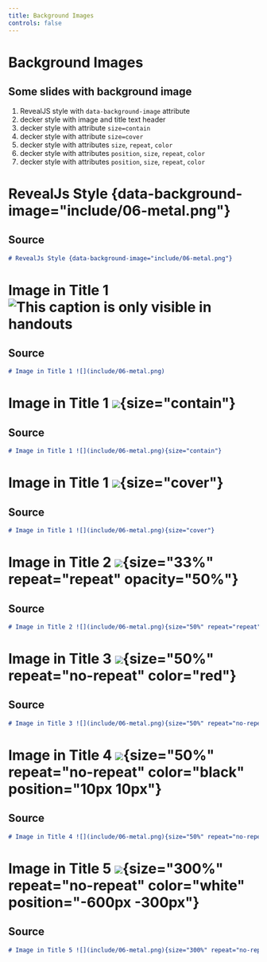 ```yaml
---
title: Background Images
controls: false
---
```


# Background Images

## Some slides with background image

1.  RevealJS style with `data-background-image` attribute
2.  decker style with image and title text header
3.  decker style with attribute `size=contain`
4.  decker style with attribute `size=cover`
5.  decker style with attributes `size`, `repeat`, `color`
6.  decker style with attributes `position`, `size`, `repeat`, `color`
7.  decker style with attributes `position`, `size`, `repeat`, `color`

# RevealJs Style {data-background-image="include/06-metal.png"}

## Source

```markdown
# RevealJs Style {data-background-image="include/06-metal.png"}
```

# Image in Title 1 ![This caption is only visible in handouts](include/06-metal.png)

## Source

```markdown
# Image in Title 1 ![](include/06-metal.png)
```

# Image in Title 1 ![](include/06-metal.png){size="contain"}

## Source

```markdown
# Image in Title 1 ![](include/06-metal.png){size="contain"}
```

# Image in Title 1 ![](include/06-metal.png){size="cover"}

## Source

```markdown
# Image in Title 1 ![](include/06-metal.png){size="cover"}
```

# Image in Title 2 ![](include/06-metal.png){size="33%" repeat="repeat" opacity="50%"}

## Source

```markdown
# Image in Title 2 ![](include/06-metal.png){size="50%" repeat="repeat"}
```

# Image in Title 3 ![](include/06-metal.png){size="50%" repeat="no-repeat" color="red"}

## Source

```markdown
# Image in Title 3 ![](include/06-metal.png){size="50%" repeat="no-repeat" color="red"}
```

# Image in Title 4 ![](include/06-metal.png){size="50%" repeat="no-repeat" color="black" position="10px 10px"}

## Source

```markdown
# Image in Title 4 ![](include/06-metal.png){size="50%" repeat="no-repeat" position="10px 10px"}
```

# Image in Title 5 ![](include/06-metal.png){size="300%" repeat="no-repeat" color="white" position="-600px -300px"}

## Source

```markdown
# Image in Title 5 ![](include/06-metal.png){size="300%" repeat="no-repeat" position="-600px -300px"}
```

